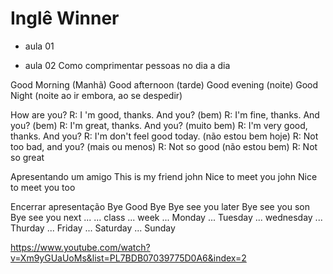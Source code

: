 # Inglê Winner
- aula 01


- aula 02
Como comprimentar pessoas no dia a dia

Good Morning (Manhã)
Good afternoon (tarde)
Good evening (noite)
Good Night (noite ao ir embora, ao se despedir)

How are you?
R: I 'm good, thanks. And you? (bem)
R: I'm fine, thanks. And you? (bem)
R: I'm great, thanks. And you? (muito bem)
R: I'm very good, thanks. And you?
R: I'm don't feel good today. (não estou bem hoje)
R: Not too bad, and you? (mais ou menos)
R: Not so good (não estou bem)
R: Not so great

Apresentando um amigo
This is my friend john
Nice to meet you john
Nice to meet you too

Encerrar apresentação
Bye
Good Bye
Bye see you later
Bye see you son
Bye see you next ...
    ... class
    ... week
    ... Monday
    ... Tuesday
    ... wednesday
    ... Thurday
    ... Friday
    ... Saturday
    ... Sunday



 https://www.youtube.com/watch?v=Xm9yGUaUoMs&list=PL7BDB07039775D0A6&index=2
